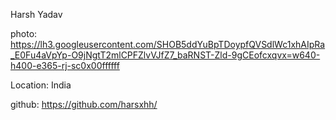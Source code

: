 Harsh Yadav

photo: https://lh3.googleusercontent.com/SHOB5ddYuBpTDoypfQVSdlWc1xhAIpRa_E0Fu4aVpYp-O9jNgtT2mlCPFZlvVJfZ7_baRNST-Zld-9gCEofcxqvx=w640-h400-e365-rj-sc0x00ffffff

Location: India

github: https://github.com/harsxhh/
